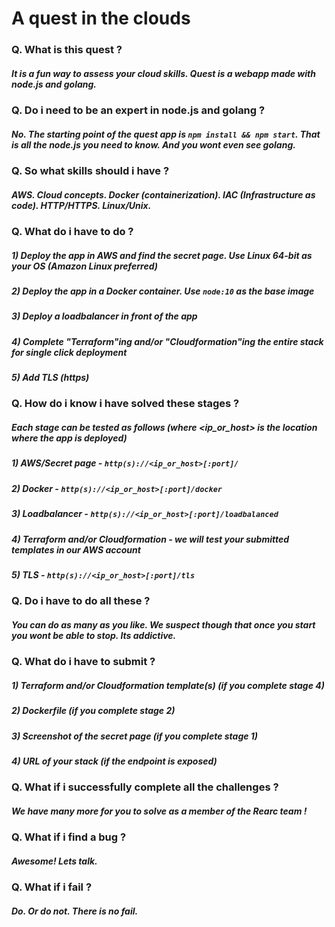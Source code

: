 # A quest in the clouds

### Q. What is this quest ?
#####  It is a fun way to assess your cloud skills. Quest is a webapp made with node.js and golang.

### Q. Do i need to be an expert in node.js and golang ?
#####  No. The starting point of the quest app is `npm install && npm start`. That is all the node.js you need to know. And you wont even see golang.

### Q. So what skills should i have ?
#####  AWS. Cloud concepts. Docker (containerization). IAC (Infrastructure as code). HTTP/HTTPS. Linux/Unix.

### Q. What do i have to do ?
#####   1) Deploy the app in AWS and find the secret page. Use Linux 64-bit as your OS (Amazon Linux preferred)
#####   2) Deploy the app in a Docker container. Use `node:10` as the base image
#####   3) Deploy a loadbalancer in front of the app
#####   4) Complete "Terraform"ing and/or "Cloudformation"ing the entire stack for single click deployment
#####   5) Add TLS (https)

### Q. How do i know i have solved these stages ?
#####  Each stage can be tested as follows (where <ip_or_host> is the location where the app is deployed) 
#####   1) AWS/Secret page - `http(s)://<ip_or_host>[:port]/`
#####   2) Docker - `http(s)://<ip_or_host>[:port]/docker`
#####   3) Loadbalancer - `http(s)://<ip_or_host>[:port]/loadbalanced`
#####   4) Terraform and/or Cloudformation - we will test your submitted templates in our AWS account
#####   5) TLS - `http(s)://<ip_or_host>[:port]/tls`

### Q. Do i have to do all these ?
#####  You can do as many as you like. We suspect though that once you start you wont be able to stop. Its addictive.

### Q. What do i have to submit ?
#####   1) Terraform and/or Cloudformation template(s) (if you complete stage 4)
#####   2) Dockerfile (if you complete stage 2)
#####   3) Screenshot of the secret page (if you complete stage 1)
#####   4) URL of your stack (if the endpoint is exposed)

### Q. What if i successfully complete all the challenges ?
#####  We have many more for you to solve as a member of the Rearc team !

### Q. What if i find a bug ?
#####  Awesome! Lets talk.

### Q. What if i fail ?
#####  Do. Or do not. There is no fail.
